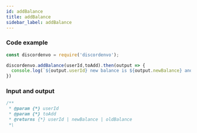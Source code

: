 ```yaml
---
id: addBalance
title: addBalance
sidebar_label: addBalance
---
```


### Code example
```javascript
const discordenvo = require('discordenvo');

discordenvo.addBalance(userId,toAdd).then(output => {
  console.log(`${output.userId} new balance is ${output.newBalance} and their old balance is ${output.oldBalance}`)
})
```

### Input and output
```javascript
/** 
 * @param {*} userId
 * @param {*} toAdd
 * @returns {*} userId | newBalance | oldBalance
 *\
```